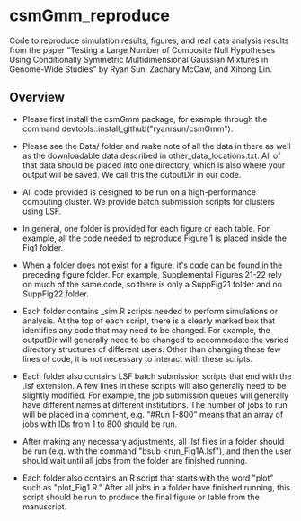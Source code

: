 # csmGmm_reproduce

Code to reproduce simulation results, figures, and real data analysis results from the paper "Testing a Large Number of Composite Null Hypotheses Using Conditionally Symmetric Multidimensional Gaussian Mixtures in Genome-Wide Studies" by Ryan Sun, Zachary McCaw, and Xihong Lin.

## Overview

- Please first install the csmGmm package, for example through the command devtools::install_github("ryanrsun/csmGmm").

- Please see the Data/ folder and make note of all the data in there as well as the downloadable data described in other_data_locations.txt. All of that data should be placed into one directory, which is also where your output will be saved. We call this the outputDir in our code.

- All code provided is designed to be run on a high-performance computing cluster. We provide batch submission scripts for clusters using LSF.

- In general, one folder is provided for each figure or each table. For example, all the code needed to reproduce Figure 1 is placed inside the Fig1 folder.

- When a folder does not exist for a figure, it's code can be found in the preceding figure folder. For example, Supplemental Figures 21-22 rely on much of the same code, so there is only a SuppFig21 folder and no SuppFig22 folder.

- Each folder contains _sim.R scripts needed to perform simulations or analysis. At the top of each script, there is a clearly marked box that identifies any code that may need to be changed. For example, the outputDir will generally need to be changed to accommodate the varied directory structures of different users. Other than changing these few lines of code, it is not necessary to interact with these scripts.

- Each folder also contains LSF batch submission scripts that end with the .lsf extension. A few lines in these scripts will also generally need to be slightly modified. For example, the job submission queues will generally have different names at different institutions. The number of jobs to run will be placed in a comment, e.g. "#Run 1-800" means that an array of jobs with IDs from 1 to 800 should be run.

- After making any necessary adjustments, all .lsf files in a folder should be run (e.g. with the command "bsub <run_Fig1A.lsf"), and then the user should wait until all jobs from the folder are finished running.

- Each folder also contains an R script that starts with the word "plot" such as "plot_Fig1.R." After all jobs in a folder have finished running, this script should be run to produce the final figure or table from the manuscript.

